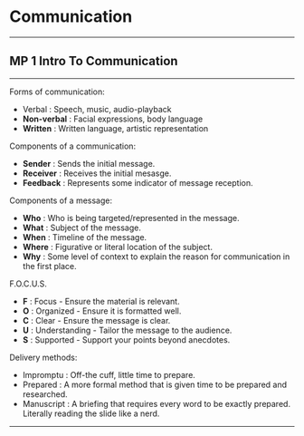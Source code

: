 # Communication
---

## MP 1 Intro To Communication
---

Forms of communication:
 - Verbal
    : Speech, music, audio-playback
 - **Non-verbal**
    : Facial expressions, body language
 - **Written**
    : Written language, artistic representation

Components of a communication:
 - **Sender**
    : Sends the initial message.
 - **Receiver**
    : Receives the initial mesasge.
 - **Feedback**
    : Represents some indicator of message reception.

Components of a message:
- **Who**
    : Who is being targeted/represented in the message.
- **What**
    : Subject of the message.
- **When**
    : Timeline of the message.
- **Where**
    : Figurative or literal location of the subject.
- **Why**
    : Some level of context to explain the reason for communication in the first place.

F.O.C.U.S.
 - **F**
    : Focus - Ensure the material is relevant.
 - **O** 
    : Organized - Ensure it is formatted well.
 - **C**
    : Clear - Ensure the message is clear.
 - **U**
    : Understanding - Tailor the message to the audience.
 - **S**
    : Supported - Support your points beyond anecdotes.

Delivery methods:
 - Impromptu
    : Off-the cuff, little time to prepare.
 - Prepared
    : A more formal method that is given time to be prepared and researched.
 - Manuscript
    : A briefing that requires every word to be exactly prepared. Literally reading the slide like a nerd.

---
